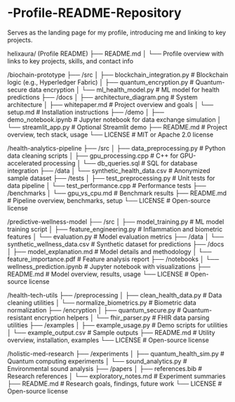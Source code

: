 # -Profile-README-Repository
Serves as the landing page for my profile, introducing me and linking to key projects.

helixaura/ (Profile README)
├── README.md
│   └── Profile overview with links to key projects, skills, and contact info

/biochain-prototype
├── /src
│   ├── blockchain_integration.py  # Blockchain logic (e.g., Hyperledger Fabric)
│   ├── quantum_encryption.py      # Quantum-secure data encryption
│   └── ml_health_model.py        # ML model for health predictions
├── /docs
│   ├── architecture_diagram.png   # System architecture
│   ├── whitepaper.md             # Project overview and goals
│   └── setup.md                  # Installation instructions
├── /demo
│   ├── demo_notebook.ipynb       # Jupyter notebook for data exchange simulation
│   └── streamlit_app.py          # Optional Streamlit demo
├── README.md                     # Project overview, tech stack, usage
└── LICENSE                       # MIT or Apache 2.0 license

/health-analytics-pipeline
├── /src
│   ├── data_preprocessing.py     # Python data cleaning scripts
│   ├── gpu_processing.cpp        # C++ for GPU-accelerated processing
│   └── db_queries.sql            # SQL for database integration
├── /data
│   └── synthetic_health_data.csv # Anonymized sample dataset
├── /tests
│   ├── test_preprocessing.py     # Unit tests for data pipeline
│   └── test_performance.cpp      # Performance tests
├── /benchmarks
│   └── gpu_vs_cpu.md            # Benchmark results
├── README.md                    # Pipeline overview, benchmarks, setup
└── LICENSE                      # Open-source license

/predictive-wellness-model
├── /src
│   ├── model_training.py         # ML model training script
│   ├── feature_engineering.py    # Inflammation and biometric features
│   └── evaluation.py             # Model evaluation metrics
├── /data
│   └── synthetic_wellness_data.csv # Synthetic dataset for predictions
├── /docs
│   ├── model_explanation.md      # Model details and methodology
│   └── feature_importance.pdf    # Feature analysis report
├── /notebooks
│   └── wellness_prediction.ipynb # Jupyter notebook with visualizations
├── README.md                    # Model overview, results, usage
└── LICENSE                      # Open-source license

/health-tech-utils
├── /preprocessing
│   ├── clean_health_data.py      # Data cleaning utilities
│   └── normalize_biometrics.py   # Biometric data normalization
├── /encryption
│   ├── quantum_secure.py         # Quantum-resistant encryption helpers
│   └── fhir_parser.py           # FHIR data parsing utilities
├── /examples
│   ├── example_usage.py          # Demo scripts for utilities
│   └── example_output.csv        # Sample outputs
├── README.md                    # Utility overview, installation, examples
└── LICENSE                      # Open-source license

/holistic-med-research
├── /experiments
│   ├── quantum_health_sim.py     # Quantum computing experiments
│   └── sound_analytics.py        # Environmental sound analysis
├── /papers
│   ├── references.bib            # Research references
│   └── exploratory_notes.md      # Experiment summaries
├── README.md                    # Research goals, findings, future work
└── LICENSE                      # Open-source license
